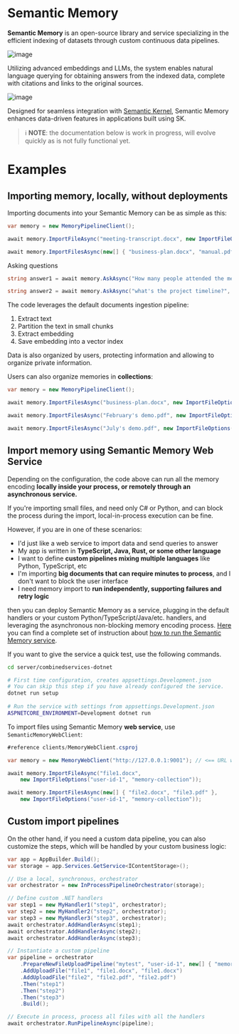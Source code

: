 # Semantic Memory

**Semantic Memory** is an open-source library and service specializing in the
efficient indexing of datasets through custom continuous data pipelines.

![image](https://github.com/microsoft/semantic-memory/assets/371009/31894afa-d19e-4e9b-8d0f-cb889bf5c77f)

Utilizing advanced embeddings and LLMs, the system enables natural language
querying for obtaining answers from the indexed data, complete with citations
and links to the original sources.

![image](https://github.com/microsoft/semantic-memory/assets/371009/c5f0f6c3-814f-45bf-b055-063f23ed80ea)

Designed for seamless integration with
[Semantic Kernel](https://github.com/microsoft/semantic-kernel),
Semantic Memory enhances data-driven features in applications built using SK.

> ℹ️ **NOTE**: the documentation below is work in progress, will evolve quickly
> as is not fully functional yet.

# Examples

## Importing memory, locally, without deployments

Importing documents into your Semantic Memory can be as simple as this:

```csharp
var memory = new MemoryPipelineClient();

await memory.ImportFileAsync("meeting-transcript.docx", new ImportFileOptions("user-1"));

await memory.ImportFilesAsync(new[] { "business-plan.docx", "manual.pdf" }, new ImportFileOptions("user-2"));
```

Asking questions

```csharp
string answer1 = await memory.AskAsync("How many people attended the meeting?", "user-1");

string answer2 = await memory.AskAsync("what's the project timeline?", "user-2");
```

The code leverages the default documents ingestion pipeline:

1. Extract text
2. Partition the text in small chunks
3. Extract embedding
4. Save embedding into a vector index

Data is also organized by users, protecting information and allowing to organize private information.

Users can also organize memories in **collections**:

```csharp
var memory = new MemoryPipelineClient();

await memory.ImportFilesAsync("business-plan.docx", new ImportFileOptions("user-2", "business"));

await memory.ImportFilesAsync("February's demo.pdf", new ImportFileOptions("user-2", "demos"));

await memory.ImportFilesAsync("July's demo.pdf", new ImportFileOptions("user-2", "demos"));
```

## Import memory using Semantic Memory Web Service

Depending on the configuration, the code above can run all the memory encoding
**locally inside your process, or remotely through an asynchronous service.**

If you're importing small files, and need only C# or Python, and can block
the process during the import, local-in-process execution can be fine.

However, if you are in one of these scenarios:

* I'd just like a web service to import data and send queries to answer
* My app is written in **TypeScript, Java, Rust, or some other language**
* I want to define **custom pipelines mixing multiple languages**
  like Python, TypeScript, etc
* I'm importing **big documents that can require minutes to process**, and
  I don't want to block the user interface
* I need memory import to **run independently, supporting failures and retry
  logic**

then you can deploy Semantic Memory as a service, plugging in the
default handlers or your custom Python/TypeScript/Java/etc. handlers,
and leveraging the asynchronous non-blocking memory encoding process.
[Here](server/combinedservices-dotnet/README.md) you can find a complete set
of instruction about
[how to run the Semantic Memory service](server/combinedservices-dotnet/README.md).

If you want to give the service a quick test, use the following commands.

```bash
cd server/combinedservices-dotnet

# First time configuration, creates appsettings.Development.json
# You can skip this step if you have already configured the service. 
dotnet run setup
 
# Run the service with settings from appsettings.Development.json
ASPNETCORE_ENVIRONMENT=Development dotnet run
```

To import files using Semantic Memory **web service**, use `SemanticMemoryWebClient`:

```csharp
#reference clients/MemoryWebClient.csproj

var memory = new MemoryWebClient("http://127.0.0.1:9001"); // <== URL where the web service is running

await memory.ImportFileAsync("file1.docx",
    new ImportFileOptions("user-id-1", "memory-collection"));

await memory.ImportFilesAsync(new[] { "file2.docx", "file3.pdf" },
    new ImportFileOptions("user-id-1", "memory-collection"));
```

## Custom import pipelines

On the other hand, if you need a custom data pipeline, you can also
customize the steps, which will be handled by your custom business logic:

```csharp
var app = AppBuilder.Build();
var storage = app.Services.GetService<IContentStorage>();

// Use a local, synchronous, orchestrator
var orchestrator = new InProcessPipelineOrchestrator(storage);

// Define custom .NET handlers
var step1 = new MyHandler1("step1", orchestrator);
var step2 = new MyHandler2("step2", orchestrator);
var step3 = new MyHandler3("step3", orchestrator);
await orchestrator.AddHandlerAsync(step1);
await orchestrator.AddHandlerAsync(step2);
await orchestrator.AddHandlerAsync(step3);

// Instantiate a custom pipeline
var pipeline = orchestrator
    .PrepareNewFileUploadPipeline("mytest", "user-id-1", new[] { "memory-collection" })
    .AddUploadFile("file1", "file1.docx", "file1.docx")
    .AddUploadFile("file2", "file2.pdf", "file2.pdf")
    .Then("step1")
    .Then("step2")
    .Then("step3")
    .Build();

// Execute in process, process all files with all the handlers
await orchestrator.RunPipelineAsync(pipeline);
```

